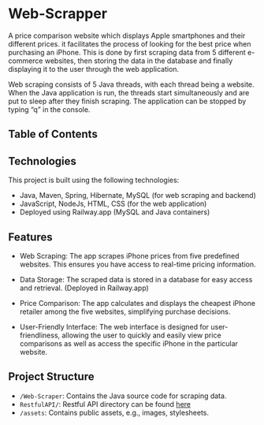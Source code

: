 # Web-Scrapper
A price comparison website which displays Apple smartphones and their different prices.
it facilitates the process of looking for the best price when purchasing an iPhone. This is done by first scraping data from 5 different e-commerce websites, then storing the data in the database and finally displaying it to the user through the web application.



Web scraping consists of 5 Java threads, with each thread being a website. When the Java
application is run, the threads start simultaneously and are put to sleep after they finish
scraping. The application can be stopped by typing “q” in the console.

## Table of Contents


## Technologies
This project is built using the following technologies:

- Java, Maven, Spring, Hibernate, MySQL (for web scraping and backend)
- JavaScript, NodeJs, HTML, CSS (for the web application)
- Deployed using Railway.app (MySQL and Java containers)  

## Features 
* Web Scraping: The app scrapes iPhone prices from five predefined websites. This ensures you have access to real-time pricing information.

* Data Storage: The scraped data is stored in a database for easy access and retrieval. (Deployed in Railway.app)

* Price Comparison: The app calculates and displays the cheapest iPhone retailer among the five websites, simplifying purchase decisions. 

* User-Friendly Interface: The web interface is designed for user-friendliness, allowing the user to quickly and easily view price comparisons as well as access the specific iPhone in the particular website.


## Project Structure

- `/Web-Scraper`: Contains the Java source code for scraping data.
- `RestfulAPI/`: Restful API directory can be found [here](https://github.com/GurPreetSinghKaur/RestfulAPI)
- `/assets`: Contains public assets, e.g., images, stylesheets.  

